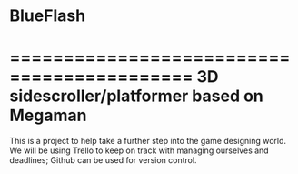 # BlueFlash
===========================================
3D sidescroller/platformer based on Megaman 
===========================================

This is a project to help take a further step into the game designing world. We will be using Trello to keep on track with managing ourselves and deadlines; Github can be used for version control.
